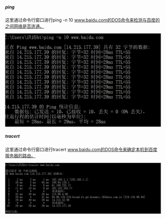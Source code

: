 ##### ping

这里通过命令行窗口进行ping -n 10 www.baidu.com的DOS命令来检测与百度的之间网络是否连通。

![ping](img\ping.png)

##### tracert

这里通过命令行窗口进行tracert www.baidu.com的DOS命令来确定本机到百度服务器的路由。

![tracert](img\tracert.png)